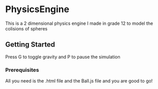 # PhysicsEngine

This is a 2 dimensional physics engine I made in grade 12 to model the colisions of spheres

## Getting Started

Press G to toggle gravity and P to pause the simulation

### Prerequisites

All you need is the .html file and the Ball.js file and you are good to go!

